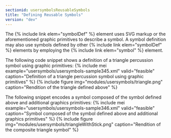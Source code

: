 ```yaml
---
sectionid: usersymbolsReusableSymbols
title: "Defining Reusable Symbols"
version: "dev"
---
```


The {% include link elem="symbolDef" %} element uses SVG markup or the aforementioned graphic primitives to describe a symbol. A symbol definition may also use symbols defined by other {% include link elem="symbolDef" %} elements by employing the {% include link elem="symbol" %} element.

The following code snippet shows a definition of a triangle percussion symbol using graphic primitives:
{% include mei example="usersymbols/usersymbols-sample345.xml" valid="feasible" caption="Definition of a triangle percussion symbol using graphic primitives" %}
{% include figure img="modules/usersymbols/triangle.png" caption="Rendition of the triangle defined above" %}

The following snippet encodes a symbol composed of the symbol defined above and additional graphics primitives:
{% include mei example="usersymbols/usersymbols-sample346.xml" valid="feasible" caption="Symbol composed of the symbol defined above and additional graphics primitives" %}
{% include figure img="modules/usersymbols/triangleWithStick.png" caption="Rendition of the composite triangle symbol" %}
